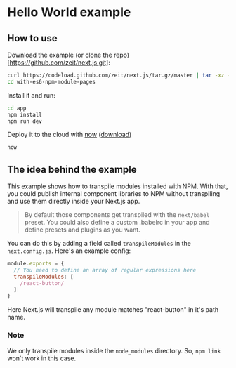 
# Hello World example

## How to use

Download the example (or clone the repo)[https://github.com/zeit/next.js.git]:

```bash
curl https://codeload.github.com/zeit/next.js/tar.gz/master | tar -xz --strip=2 next.js-master/examples/with-es6-npm-module-pages
cd with-es6-npm-module-pages
```

Install it and run:

```bash
cd app
npm install
npm run dev
```

Deploy it to the cloud with [now](https://zeit.co/now) ([download](https://zeit.co/download))

```bash
now
```

## The idea behind the example

This example shows how to transpile modules installed with NPM. With that, you could publish internal component libraries to NPM without transpiling and use them directly inside your Next.js app.

> By default those components get transpiled with the `next/babel` preset. You could also define a custom .babelrc in your app and define presets and plugins as you want.

You can do this by adding a field called `transpileModules` in the `next.config.js`. Here's an example config:

```js
module.exports = {
  // You need to define an array of regular expressions here
  transpileModules: [
    /react-button/
  ]
}
```

Here Next.js will transpile any module matches "react-button" in it's path name.

### Note

We only transpile modules inside the `node_modules` directory. So, `npm link` won't work in this case.
